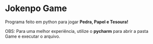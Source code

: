 # Jokenpo Game
 Programa feito em python para jogar **Pedra, Papel e Tesoura!**

 OBS: Para uma melhor experiência, utilize o **pycharm** para abrir a pasta Game e executar o arquivo.
